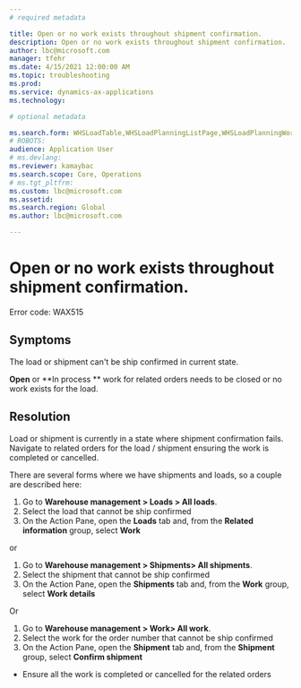 ```yaml
---
# required metadata

title: Open or no work exists throughout shipment confirmation.
description: Open or no work exists throughout shipment confirmation.
author: lbc@microsoft.com
manager: tfehr
ms.date: 4/15/2021 12:00:00 AM
ms.topic: troubleshooting
ms.prod: 
ms.service: dynamics-ax-applications
ms.technology: 

# optional metadata

ms.search.form: WHSLoadTable,WHSLoadPlanningListPage,WHSLoadPlanningWorkbench,WHSTransportLoad,WHSShipPlanningListPage,WHSShipmentDetails,WHSWorkTable,WHSWorkTableListPage
# ROBOTS: 
audience: Application User
# ms.devlang: 
ms.reviewer: kamaybac
ms.search.scope: Core, Operations
# ms.tgt_pltfrm: 
ms.custom: lbc@microsoft.com
ms.assetid: 
ms.search.region: Global
ms.author: lbc@microsoft.com

---
```


# Open or no work exists throughout shipment confirmation.

Error code: WAX515



## Symptoms
The load or shipment can't be ship confirmed in current state.

**Open** or **In process ** work for related orders needs to be closed or no work exists for the load.




## Resolution
Load or shipment is currently in a state where shipment confirmation fails. Navigate to related orders for the load / shipment ensuring the work is completed or cancelled.

There are several forms where we have shipments and loads, so a couple are described here:

1. Go to **Warehouse management \> Loads \> All loads**.
1. Select the load that cannot be ship confirmed
1. On the Action Pane, open the **Loads** tab and, from the **Related information** group, select **Work** 

or

1. Go to **Warehouse management \> Shipments\> All shipments**.
1. Select the shipment that cannot be ship confirmed
1. On the Action Pane, open the **Shipments** tab and, from the **Work** group, select **Work details** 

Or

1. Go to **Warehouse management \> Work\> All work**.
1. Select the work for the order number that cannot be ship confirmed
1. On the Action Pane, open the **Shipment** tab and, from the **Shipment** group, select **Confirm shipment** 

- Ensure all the work is completed or cancelled for the related orders



